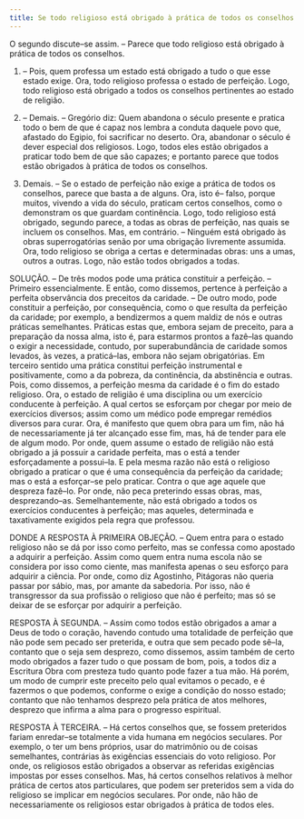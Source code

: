 ```yaml
---
title: Se todo religioso está obrigado à prática de todos os conselhos
---
```


O segundo discute–se assim. – Parece que todo religioso está obrigado à prática de todos os conselhos.  

1. – Pois, quem professa um estado está obrigado a tudo o que esse estado exige. Ora, todo religioso professa o estado de perfeição. Logo, todo religioso está obrigado a todos os conselhos pertinentes ao estado de religião.  

2. – Demais. – Gregório diz: Quem abandona o século presente e pratica todo o bem de que é capaz nos lembra a conduta daquele povo que, afastado do Egipio, foi sacrificar no deserto. Ora, abandonar o século é dever especial dos religiosos. Logo, todos eles estão obrigados a praticar todo bem de que são capazes; e portanto parece que todos estão obrigados à prática de todos os conselhos.  

3. Demais. – Se o estado de perfeição não exige a prática de todos os conselhos, parece que basta a de alguns. Ora, isto é– falso, porque muitos, vivendo a vida do século, praticam certos conselhos, como o demonstram os que guardam continência. Logo, todo religioso está obrigado, segundo parece, a todas as obras de perfeição, nas quais se incluem os conselhos.  Mas, em contrário. – Ninguém está obrigado às obras superrogatórias senão por uma obrigação livremente assumida. Ora, todo religioso se obriga a certas e determinadas obras: uns a umas, outros a outras. Logo, não estão todos obrigados a todas.  

SOLUÇÃO. – De três modos pode uma prática constituir a perfeição. – Primeiro essencialmente. E então, como dissemos, pertence à perfeição a perfeita observância dos preceitos da caridade. – De outro modo, pode constituir a perfeição, por consequência, como o que resulta da perfeição da caridade; por exemplo, a bendizermos a quem maldiz de nós e outras práticas semelhantes. Práticas estas que, embora sejam de preceito, para a preparação da nossa alma, isto é, para estarmos prontos a fazê–las quando o exigir a necessidade, contudo, por superabundância de caridade somos levados, às vezes, a praticá–las, embora não sejam obrigatórias. Em terceiro sentido uma prática constitui perfeição instrumental e positivamente, como a da pobreza, da continência, da abstinência e outras.  Pois, como dissemos, a perfeição mesma da caridade é o fim do estado religioso. Ora, o estado de religião é uma disciplina ou um exercício conducente à perfeição. A qual certos se esforçam por chegar por meio de exercícios diversos; assim como um médico pode empregar remédios diversos para curar. Ora, é manifesto que quem obra para um fim, não há de necessariamente já ter alcançado esse fim, mas, há de tender para ele de algum modo. Por onde, quem assume o estado de religião não está obrigado a já possuir a caridade perfeita, mas o está a tender esforçadamente a possui–la.  E pela mesma razão não está o religioso obrigado a praticar o que é uma consequência da perfeição da caridade; mas o está a esforçar–se pelo praticar. Contra o que age aquele que despreza fazê–lo. Por onde, não peca preterindo essas obras, mas, desprezando–as. Semelhantemente, não está obrigado a todos os exercícios conducentes à perfeição; mas aqueles, determinada e taxativamente exigidos pela regra que professou.  

DONDE A RESPOSTA À PRIMEIRA OBJEÇÃO. – Quem entra para o estado religioso não se dá por isso como perfeito, mas se confessa como apostado a adquirir a perfeição. Assim como quem entra numa escola não se considera por isso como ciente, mas manifesta apenas o seu esforço para adquirir a ciência. Por onde, como diz Agostinho, Pitágoras não queria passar por sábio, mas, por amante da sabedoria. Por isso, não é transgressor da sua profissão o religioso que não é perfeito; mas só se deixar de se esforçar por adquirir a perfeição.  

RESPOSTA À SEGUNDA. – Assim como todos estão obrigados a amar a Deus de todo o coração, havendo contudo uma totalidade de perfeição que não pode sem pecado ser preterida, e outra que sem pecado pode sê–la, contanto que o seja sem desprezo, como dissemos, assim também de certo modo obrigados a fazer tudo o que possam de bom, pois, a todos diz a Escritura Obra com presteza tudo quanto pode fazer a tua mão. Há porém, um modo de cumprir este preceito pelo qual evitamos o pecado, e é fazermos o que podemos, conforme o exige a condição do nosso estado; contanto que não tenhamos desprezo pela prática de atos melhores, desprezo que infirma a alma para o progresso espiritual.  

RESPOSTA À TERCEIRA. – Há certos conselhos que, se fossem preteridos fariam enredar–se totalmente a vida humana em negócios seculares. Por exemplo, o ter um bens próprios, usar do matrimônio ou de coisas semelhantes, contrárias às exigências essenciais do voto religioso. Por onde, os religiosos estão obrigados a observar as referidas exigências impostas por esses conselhos. Mas, há certos conselhos relativos à melhor prática de certos atos particulares, que podem ser preteridos sem a vida do religioso se implicar em negócios seculares. Por onde, não hão de necessariamente os religiosos estar obrigados à prática de todos eles.